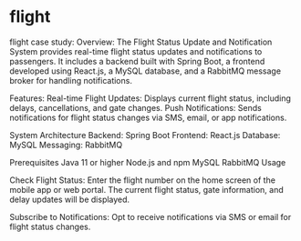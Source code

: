 # flight
flight case study:
Overview:
  The Flight Status Update and Notification System provides real-time flight status updates and notifications to passengers. It includes a     backend built with Spring Boot, a frontend developed using React.js, a MySQL database, and a RabbitMQ message broker for handling            notifications.
  
Features:
  Real-time Flight Updates: Displays current flight status, including delays, cancellations, and gate changes.
  Push Notifications: Sends notifications for flight status changes via SMS, email, or app notifications.
  
System Architecture
  Backend: Spring Boot
  Frontend: React.js
  Database: MySQL
  Messaging: RabbitMQ
  
Prerequisites
  Java 11 or higher
  Node.js and npm
  MySQL
  RabbitMQ
  Usage
  
Check Flight Status:
  Enter the flight number on the home screen of the mobile app or web portal.
  The current flight status, gate information, and delay updates will be displayed.
  
Subscribe to Notifications:
  Opt to receive notifications via SMS or email for flight status changes.
